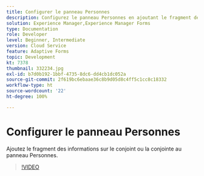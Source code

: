 ```yaml
---
title: Configurer le panneau Personnes
description: Configurez le panneau Personnes en ajoutant le fragment des informations sur le conjoint ou la conjointe.
solution: Experience Manager,Experience Manager Forms
type: Documentation
role: Developer
level: Beginner, Intermediate
version: Cloud Service
feature: Adaptive Forms
topic: Development
kt: 7378
thumbnail: 332234.jpg
exl-id: b7d0b192-1bbf-4735-8dc6-dd4cb1dc052a
source-git-commit: 2f619bc6ebaae36c8b9d05d8c4ff5c1cc8c18332
workflow-type: ht
source-wordcount: '22'
ht-degree: 100%

---
```


# Configurer le panneau Personnes

Ajoutez le fragment des informations sur le conjoint ou la conjointe au panneau Personnes.

>[!VIDEO](https://video.tv.adobe.com/v/332234?quality=12&learn=on)
